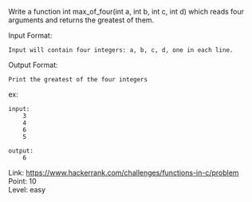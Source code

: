 Write a function int max_of_four(int a, int b, int c, int d) which reads four arguments and returns the greatest of them.

Input Format:

	Input will contain four integers: a, b, c, d, one in each line.

Output Format:

	Print the greatest of the four integers

ex:

	input:
		3
		4
		6
		5

	output:
		6

Link: https://www.hackerrank.com/challenges/functions-in-c/problem<br />
Point: 10<br />
Level: easy